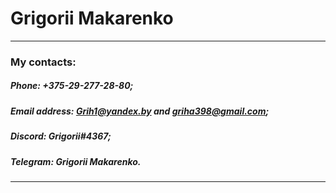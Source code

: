 # Grigorii Makarenko 

--- 

### My contacts: 

##### Phone: +375-29-277-28-80; 

##### Email address: Grih1@yandex.by and griha398@gmail.com; 

##### Discord: Grigorii#4367; 

##### Telegram: Grigorii Makarenko. 

--- 

